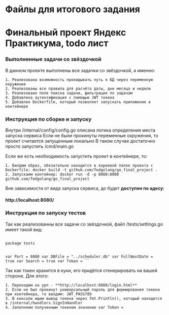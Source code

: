# Файлы для итогового задания

**<h1> Финальный проект Яндекс Практикума, todo лист </h1>**

**<h3>Выполненные задачи со звёздочкой</h3>**
В данном проекте выполнены все задачки со звёздочкой, а именно:

    1. Реализована возможность прокидывать путь к БД через переменную окружения
    2. Реализованы все правила для расчёта даты, дни месяца и недели
    3. Реализовано поле поиска задачи, фильтрация по задачам
    4. Добавлена аутентификация с помощью JWT токена
    5. Добавлен Dockerfile, который позволяет запускать приложение в контейнере

**<h3>Инструкция по сборке и запуску</h3>**
Внутри /internal/config/config.go описана логика определения места запуска сервиса
Если не были прокинуты переменные окружения, то проект считается запущенным локально
В таком случае достаточно просто запустить /cmd/main.go

Если же есть необходимость запустить проект в контейнере, то:

    1. Билдим образ, обязательно находится в корневой папке проекта с Dockerfile: docker build -t github.com/fedgolang/go_final_project .
    2. Запускаем контейнер: docker run -d -p 8080:8080 github.com/fedgolang/go_final_project

Вне зависимости от вида запуска сервиса, до будет **доступен по адесу**:

<h4>http://localhost:8080/</h4>

**<h3>Инструкция по запуску тестов</h3>**
Так как реализованны все задачи со звёздочкой, файл /tests/settings.go имеет такой вид:

<code>
package tests

var Port = 8080
var DBFile = "../scheduler.db"
var FullNextDate = true
var Search = true
var Token = ``
</code>

Так как токен хранится в куки, его придётся сгенерировать на вашей стороне. Для этого:

    1. Переходим на урл - **http://localhost:8080/login.html**
    2. Если не был прокинут универсальный пароль для формирования токена при контейнера, то вводим: JWT_PASS789
    3. В консоли ищем вывод токена через fmt.Println(), который находится в /internal/handlers.SignInHandler
    4. Заполняем полученным токеном значение var Token =
